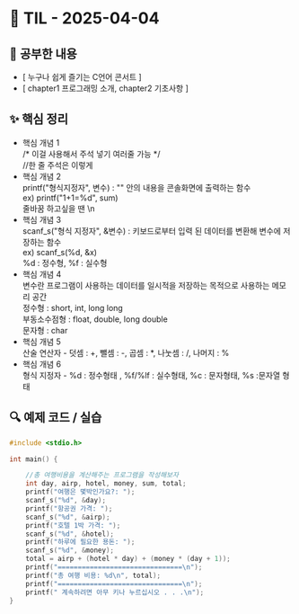 # 📘 TIL - 2025-04-04

## 📍 공부한 내용
- [ 누구나 쉽게 즐기는 C언어 콘서트 ]
- [ chapter1 프로그래밍 소개, chapter2 기초사항 ]

## ✨ 핵심 정리
- 핵심 개념 1  
/* 이걸 사용해서 주석 넣기 여러줄 가능 */  
//한 줄 주석은 이렇게  
- 핵심 개념 2   
printf("형식지정자", 변수)  : "" 안의 내용을 콘솔화면에 출력하는 함수  
ex) printf("1+1=%d", sum)   
줄바꿈 하고싶을 땐 \n  
- 핵심 개념 3  
scanf_s("형식 지정자", &변수) : 키보드로부터 입력 된 데이터를 변환해 변수에 저장하는 함수  
ex) scanf_s(%d, &x)  
%d : 정수형, %f : 실수형  
- 핵심 개념 4   
변수란 프로그램이 사용하는 데이터를 일시적을 저장하는 목적으로 사용하는 메모리 공간  
정수형 : short, int, long long  
부동소수점형 : float, double, long double  
문자형 : char  
- 핵심 개념 5   
산술 연산자 - 덧셈 : +, 뺄셈 : -, 곱셈 : *, 나눗셈 : /, 나머지 : %  
- 핵심 개념 6  
형식 지정자 - %d : 정수형태 , %f/%lf : 실수형태, %c : 문자형태, %s :문자열 형태  

## 🔍 예제 코드 / 실습

```c
#include <stdio.h>

int main() {

	//총 여행비용을 계산해주는 프로그램을 작성해보자
	int day, airp, hotel, money, sum, total;
	printf("여행은 몇박인가요?: ");
	scanf_s("%d", &day);
	printf("항공권 가격: ");
	scanf_s("%d", &airp);
	printf("호텔 1박 가격: ");
	scanf_s("%d", &hotel);
	printf("하루에 필요한 용돈: ");
	scanf_s("%d", &money);
	total = airp + (hotel * day) + (money * (day + 1));
	printf("===============================\n");
	printf("총 여행 비용: %d\n", total);
	printf("===============================\n");
	printf(" 계속하려면 아무 키나 누르십시오 . . .\n");
}
